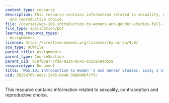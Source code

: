 ```yaml
---
content_type: resource
description: This resource contains information related to sexuality, contraception
  and reproductive choice.
file: /courses/wgs-101-introduction-to-womens-and-gender-studies-fall-2014/5b25476b6ee22845b4463b88d4bfcf5c_MITWGS_101F14_Essay3Strate.pdf
file_type: application/pdf
learning_resource_types:
- Assignments
license: https://creativecommons.org/licenses/by-nc-sa/4.0/
ocw_type: OCWFile
parent_title: Assignments
parent_type: CourseSection
parent_uid: b7af93a7-cfda-9224-0541-d3559584db59
resourcetype: Document
title: 'WGS.101 Introduction to Women''s and Gender Studies: Essay 3 Strategies'
uid: 5b25476b-6ee2-2845-b446-3b88d4bfcf5c
---
```

This resource contains information related to sexuality, contraception and reproductive choice.